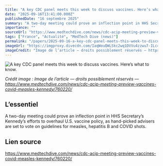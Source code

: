 ```yaml
---
title: "A key CDC panel meets this week to discuss vaccines. Here’s what to know."
date: "2025-09-16T13:41:00.000Z"
publishedDate: "16 septembre 2025"
summary: "A two-day meeting could prove an inflection point in HHS Secretary&rsquo;s Kennedy&rsquo;s efforts to overhaul U.S. vaccine policy, as hand-picked advisers are set to vote on guidelines for measles, hepatitis B and COVID shots."
importance: ""
sourceUrl: "https://www.medtechdive.com/news/cdc-acip-meeting-preview-vaccines-covid-measles-kennedy/760220/"
tags: ["France", "Actualité", "MedTech Dive (news)"]
permalink: "/papers/2025-09-16-a-key-cdc-panel-meets-this-week-to-discuss-vaccines-heres-what-to-know"
imageUrl: "https://imgproxy.divecdn.com/IaqWouQWLSkc2wq1DVVu4zzwu7-ILc4aKtL_5FIjM5g/g:ce/rs:fit:770:435/Z3M6Ly9kaXZlc2l0ZS1zdG9yYWdlL2RpdmVpbWFnZS9HZXR0eUltYWdlcy0yMjIxMzY5OTc0LmpwZw==.webp"
imageCredit: "Image de l’article — droits possiblement réservés — https://www.medtechdive.com/news/cdc-acip-meeting-preview-vaccines-covid-measles-kennedy/760220/"
---
```


![A key CDC panel meets this week to discuss vaccines. Here’s what to know.](https://imgproxy.divecdn.com/IaqWouQWLSkc2wq1DVVu4zzwu7-ILc4aKtL_5FIjM5g/g:ce/rs:fit:770:435/Z3M6Ly9kaXZlc2l0ZS1zdG9yYWdlL2RpdmVpbWFnZS9HZXR0eUltYWdlcy0yMjIxMzY5OTc0LmpwZw==.webp)

*Crédit image : Image de l’article — droits possiblement réservés — https://www.medtechdive.com/news/cdc-acip-meeting-preview-vaccines-covid-measles-kennedy/760220/*

## L’essentiel

A two-day meeting could prove an inflection point in HHS Secretary&rsquo;s Kennedy&rsquo;s efforts to overhaul U.S. vaccine policy, as hand-picked advisers are set to vote on guidelines for measles, hepatitis B and COVID shots.

## Lien source

https://www.medtechdive.com/news/cdc-acip-meeting-preview-vaccines-covid-measles-kennedy/760220/
